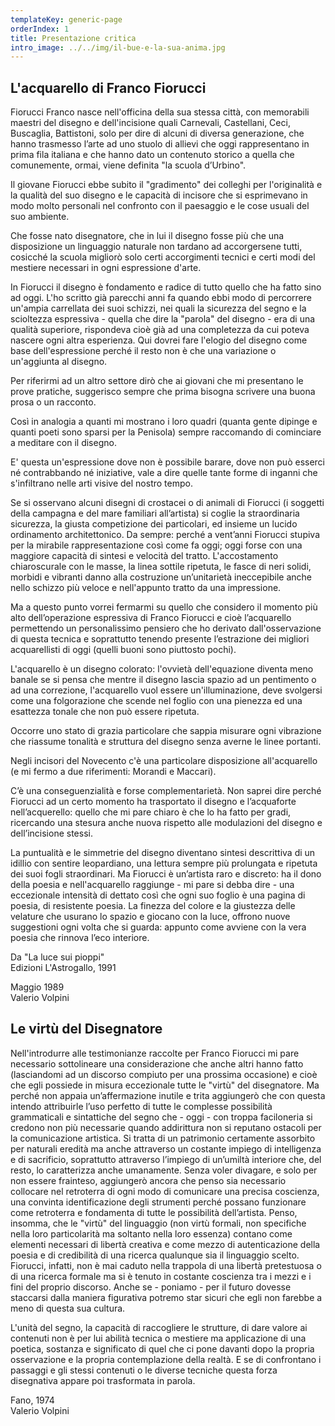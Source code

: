 ```yaml
---
templateKey: generic-page
orderIndex: 1
title: Presentazione critica
intro_image: ../../img/il-bue-e-la-sua-anima.jpg
---
```

## L'acquarello di Franco Fiorucci

Fiorucci Franco nasce nell'officina della sua stessa città, con memorabili maestri del disegno e dell'incisione quali Carnevali, Castellani, Ceci, Buscaglia, Battistoni, solo per dire di alcuni di diversa generazione, che hanno trasmesso l’arte ad uno stuolo di allievi che oggi rappresentano in prima fila italiana e che hanno dato un contenuto storico a quella che comunemente, ormai, viene definita "la scuola d’Urbino".

Il giovane Fiorucci ebbe subito il "gradimento" dei colleghi per l'originalità e la qualità del suo disegno e le capacità di incisore che si esprimevano in modo molto personali nel confronto con il paesaggio e le cose usuali del suo ambiente.

Che fosse nato disegnatore, che in lui il disegno fosse più che una disposizione un linguaggio naturale non tardano ad accorgersene tutti, cosicché la scuola migliorò solo certi accorgimenti tecnici e certi modi del mestiere necessari in ogni espressione d'arte.

In Fiorucci il disegno è fondamento e radice di tutto quello che ha fatto sino ad oggi. L'ho scritto già parecchi anni fa quando ebbi modo di percorrere un'ampia carrellata dei suoi schizzi, nei quali la sicurezza del segno e la scioltezza espressiva - quella che dire la "parola" del disegno - era di una qualità superiore, rispondeva cioè già ad una completezza da cui poteva nascere ogni altra esperienza. Qui dovrei fare l'elogio del disegno come base dell'espressione perché il resto non è che una variazione o un'aggiunta al disegno.

Per riferirmi ad un altro settore dirò che ai giovani che mi presentano le prove pratiche, suggerisco sempre che prima bisogna scrivere una buona prosa o un racconto.

Così in analogia a quanti mi mostrano i loro quadri (quanta gente dipinge e quanti poeti sono sparsi per la Penisola) sempre raccomando di cominciare a meditare con il disegno.

E' questa un'espressione dove non è possibile barare, dove non può esserci né contrabbando né iniziative, vale a dire quelle tante forme di inganni che s'infiltrano nelle arti visive del nostro tempo.

Se si osservano alcuni disegni di crostacei o di animali di Fiorucci (i soggetti della campagna e del mare familiari all’artista) si coglie la straordinaria sicurezza, la giusta competizione dei particolari, ed insieme un lucido ordinamento architettonico. Da sempre: perché a vent’anni Fiorucci stupiva per la mirabile rappresentazione così come fa oggi; oggi forse con una maggiore capacità di sintesi e velocità del tratto. L'accostamento chiaroscurale con le masse, la linea sottile ripetuta, le fasce di neri solidi, morbidi e vibranti danno alla costruzione un’unitarietà ineccepibile anche nello schizzo più veloce e nell'appunto tratto da una impressione.

Ma a questo punto vorrei fermarmi su quello che considero il momento più alto dell’operazione espressiva di Franco Fiorucci e cioè l’acquarello permettendo un personalissimo pensiero che ho derivato dall'osservazione di questa tecnica e soprattutto tenendo presente l’estrazione dei migliori acquarellisti di oggi (quelli buoni sono piuttosto pochi).

L'acquarello è un disegno colorato: l'ovvietà dell'equazione diventa meno banale se si pensa che mentre il disegno lascia spazio ad un pentimento o ad una correzione, l'acquarello vuol essere un'illuminazione, deve svolgersi come una folgorazione che scende nel foglio con una pienezza ed una esattezza tonale che non può essere ripetuta.

Occorre uno stato di grazia particolare che sappia misurare ogni vibrazione che riassume tonalità e struttura del disegno senza averne le linee portanti.

Negli incisori del Novecento c'è una particolare disposizione all'acquarello (e mi fermo a due riferimenti: Morandi e Maccari).

C’è una conseguenzialità e forse complementarietà. Non saprei dire perché Fiorucci ad un certo momento ha trasportato il disegno e l’acquaforte nell’acquerello: quello che mi pare chiaro è che lo ha fatto per gradi, ricercando una stesura anche nuova rispetto alle modulazioni del disegno e dell’incisione stessi.

La puntualità e le simmetrie del disegno diventano sintesi descrittiva di un idillio con sentire leopardiano, una lettura sempre più prolungata e ripetuta dei suoi fogli straordinari. Ma Fiorucci è un’artista raro e discreto: ha il dono della poesia e nell'acquarello raggiunge - mi pare si debba dire - una eccezionale intensità di dettato così che ogni suo foglio è una pagina di poesia, di resistente poesia. La finezza del colore e la giustezza delle velature che usurano lo spazio e giocano con la luce, offrono nuove suggestioni ogni volta che si guarda: appunto come avviene con la vera poesia che rinnova l’eco interiore.

Da "La luce sui pioppi"\
Edizioni L'Astrogallo, 1991

Maggio 1989\
Valerio Volpini

## Le virtù del Disegnatore

Nell'introdurre alle testimonianze raccolte per Franco Fiorucci mi pare necessario sottolineare una considerazione che anche altri hanno fatto (lasciandomi ad un discorso compiuto per una prossima occasione) e cioè che egli possiede in misura eccezionale tutte le "virtù" del disegnatore. Ma perché non appaia un’affermazione inutile e trita aggiungerò che con questa intendo attribuirle l’uso perfetto di tutte le complesse possibilità grammaticali e sintattiche del segno che - oggi - con troppa faciloneria si credono non più necessarie quando addirittura non si reputano ostacoli per la comunicazione artistica. Si tratta di un patrimonio certamente assorbito per naturali eredità ma anche attraverso un costante impiego di intelligenza e di sacrificio, soprattutto attraverso l’impiego di un’umiltà interiore che, del resto, lo caratterizza anche umanamente. Senza voler divagare, e solo per non essere frainteso, aggiungerò ancora che penso sia necessario collocare nel retroterra di ogni modo di comunicare una precisa coscienza, una convinta identificazione degli strumenti perché possano funzionare come retroterra e fondamenta di tutte le possibilità dell’artista. Penso, insomma, che le "virtù" del linguaggio (non virtù formali, non specifiche nella loro particolarità ma soltanto nella loro essenza) contano come elementi necessari di libertà creativa e come mezzo di autenticazione della poesia e di credibilità di una ricerca qualunque sia il linguaggio scelto. Fiorucci, infatti, non è mai caduto nella trappola di una libertà pretestuosa o di una ricerca formale ma si è tenuto in costante coscienza tra i mezzi e i fini del proprio discorso. Anche se - poniamo - per il futuro dovesse staccarsi dalla maniera figurativa potremo star sicuri che egli non farebbe a meno di questa sua cultura.

L'unità del segno, la capacità di raccogliere le strutture, di dare valore ai contenuti non è per lui abilità tecnica o mestiere ma applicazione di una poetica, sostanza e significato di quel che ci pone davanti dopo la propria osservazione e la propria contemplazione della realtà. E se di confrontano i passaggi e gli stessi contenuti o le diverse tecniche questa forza disegnativa appare poi trasformata in parola.

Fano, 1974\
Valerio Volpini
